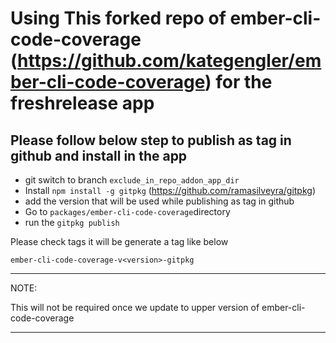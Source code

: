 # Using This forked repo of ember-cli-code-coverage (https://github.com/kategengler/ember-cli-code-coverage) for the freshrelease app

## Please follow below step to publish as tag in github and install in the app
- git switch to branch ```exclude_in_repo_addon_app_dir```
- Install ```npm install -g gitpkg``` (https://github.com/ramasilveyra/gitpkg)
- add the version that will be used while publishing as tag in github
- Go to ```packages/ember-cli-code-coverage```directory
- run the ```gitpkg publish```

Please check tags it will be generate a tag like below

```ember-cli-code-coverage-v<version>-gitpkg```

---
NOTE: 

 This will not be required once we update to upper version of ember-cli-code-coverage
 
---
